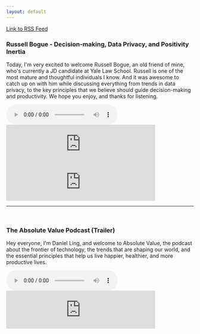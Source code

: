 ```yaml
---
layout: default
---
```


[Link to RSS Feed](/feed.xml)


### Russell Bogue - Decision-making, Data Privacy, and Positivity Inertia

Today, I'm very excited to welcome Russell Bogue, an old friend of mine, who's currently a JD candidate at Yale Law School. Russell is one of the most mature and thoughtful individuals I know. And it was awesome to catch up on with him while discussing everything from trends in data privacy, to the key principles that we believe should guide decision-making and productivity. We hope you enjoy, and thanks for listening.

<!-- manual audio player -->
<audio controls="controls">
  <source src="/assets/episodes/RussellBogue.mp4" type="audio/mp4">
</audio>

<!-- embed for the whole podcast, if you add episodes this should list it all? -->
<iframe src="https://anchor.fm/daniel-ling/embed" height="102px" width="400px" frameborder="0" scrolling="no"></iframe>

<!-- embedding an individual episode -->
<iframe src="https://anchor.fm/daniel-ling/embed/episodes/Russell-Bogue---Decision-making--Data-Privacy--and-Positivity-Inertia-ej0m6o" height="102px" width="400px" frameborder="0" scrolling="no"></iframe>

<br>

***

<br>

### The Absolute Value Podcast (Trailer)

Hey everyone, I'm Daniel Ling, and welcome to Absolute Value, the podcast about the frontier of technology, the trends that are shaping our world, and the essential principles that help us live happier, healthier, and more productive lives.

<audio controls="controls">
  <source src="/assets/episodes/Trailer.mp4" type="audio/mp4">
</audio>

 <iframe src="https://anchor.fm/daniel-ling/embed/episodes/The-Absolute-Value-Podcast-Trailer-ej0p19" height="102px" width="400px" frameborder="0" scrolling="no"></iframe>
